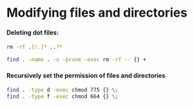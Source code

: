 # Modifying files and directories

#### Deleting dot files:

```bash
rm -rf .[!.]* ..?*
```

```zsh
find . -name . -o -prune -exec rm -rf -- {} +
```


#### Recursively set the permission of files and directories

```bash
find . -type d -exec chmod 775 {} \;
find . -type f -exec chmod 664 {} \;
```

